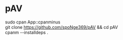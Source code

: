 # pAV
sudo cpan App::cpanminus<br>
git clone https://github.com/spoNge369/pAV && cd pAV<br>
cpanm --installdeps .<br>
